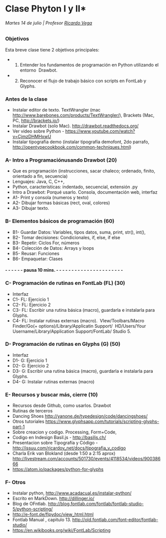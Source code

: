 # Clase Phyton I y II*
###### Martes 14 de julio | Profesor [Ricardo Vega](www.ricardov.cl)

### Objetivos
Esta breve clase tiene 2 objetivos principales:  
- 1. Entender los fundamentos de programación en Python utilizando el entorno  Drawbot.
- 2. Reconocer el flujo de trabajo básico con scripts en FontLab y Glyphs.  

### Antes de la clase
- Instalar editor de texto. TextWrangler (mac http://www.barebones.com/products/TextWrangler/), Brackets (Mac, PC, http://brackets.io/) 
- Instalar Drawbot (solo Mac). http://drawbot.readthedocs.org/
- Ver video sobre Python - https://www.youtube.com/watch?v=CjmzDHMHxwU
- Instalar tipografia demo (instalar tipografía demofont, 2do parrafo, http://opentypecookbook.com/common-techniques.html) 

### A- Intro a Programaciónusando Drawbot (20)
- Que es programación (instrucciones, sacar chaleco; ordenado, finito, orientado a fin, secuencia)
- Lenguajes: Java, C, C++, 
- Python, características: indentado, secuencial, extensión .py
- Intro a Drawbot: Porqué usarlo. Consola, documentación web, interfaz
- A1- Print y consola (numeros y texto)
- A2- Dibujar formas básicas (rect, oval, colores)
- A3- Dibujar texto.

### B- Elementos básicos de programación (60)
- B1- Guardar Datos: Variables, tipos datos, suma, print, str(), int(),
- B2- Tomar decisiones: Condicionales, if, else, if else
- B3- Repetir: Ciclos For, números
- B4- Colección de Datos: Arrays y loops
- B5- Reusar: Funciones 
- B6- Empaquetar: Clases

#### - - - - - - pausa 10 mins. - - - - - - - - - - - - - - - - - - - - - - 

### C- Programación de rutinas en FontLab (FL) (30)
- Interfaz
- C1- FL: Ejercicio 1 
- C2- FL: Ejercicio 2 
- C3- FL: Escribir una rutina básica (macro), guardarla e instalarla para Glyphs.  
- C4- FL: Instalar rutinas externas (macro). 
VIew/Toolbars/Macro
Finder/Go(+ options)/Library/Applicatin Support/ 
HD/Users/Your Username/Library/Application Support/FontLab/ Studio 5.
 
 
### D- Programación de rutinas en Glyphs (G) (50)
- Interfaz
- D1- G: Ejercicio 1 
- D2- G: Ejercicio 2 
- D3- G: Escribir una rutina básica (macro), guardarla e instalarla para Glyphs.  
- D4- G: Instalar rutinas externas (macro)

### E- Recursos y buscar más, cierre (10)
- Recursos desde Github, como usarlos. Drawbot  
- Rutinas de terceros 
- Dancing Shoes http://yanone.de/typedesign/code/dancingshoes/
- Otros tutoriales https://www.glyphsapp.com/tutorials/scripting-glyphs-part-1
- Sobre creacion y codigo. Processing, Form+Code, 
- Codigo en Indesign Basil.js - http://basiljs.ch/
- Presentacion sobre Tipografía y Código - http://issuu.com/ricardov_net/docs/tipografia_y_codigo
- Charla Erik van Blokland (desde 1:50 a 2:15 aprox) http://livestream.com/accounts/501730/events/4118534/videos/90038666
- https://atom.io/packages/python-for-glyphs

### F- Otros
- Instalar python, http://www.acadacual.es/instalar-python/
- Escrito en MarkDown. http://dillinger.io/
- Blog de OFntlab. http://blog.fontlab.com/fontlab/fontlab-studio-5/python-scripting/
- http://e-font.de/flpydoc/view_html.html
- Fontlab Manual , capitulo 13. http://old.fontlab.com/font-editor/fontlab-studio/
- https://en.wikibooks.org/wiki/FontLab/Scripting


